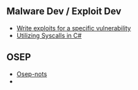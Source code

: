 
## Malware Dev / Exploit Dev
- [Write exploits for a specific vulnerability](https://0xf00sec.github.io/0x20)
- [Utilizing Syscalls in C#](https://jhalon.github.io/utilizing-syscalls-in-csharp-1/)

## OSEP
- [Osep-nots](https://github.com/beauknowstech/OSEP-Everything)
- 
